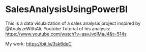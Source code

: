 # SalesAnalysisUsingPowerBI

This is a data visulaization of a sales analysis project inspired by @AnalyzeWithAli.
Youtube Tutorial of his analysis: https://www.youtube.com/watch?v=aavJvdlMaJ4&t=514s


My work: 
https://bit.ly/3sk6deC
